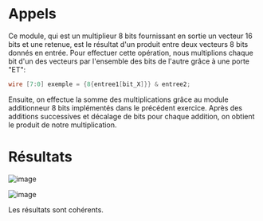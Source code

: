 # Appels

Ce module, qui est un multiplieur 8 bits fournissant en sortie un vecteur 16 bits et une retenue, est le résultat d'un produit entre deux vecteurs 8 bits donnés en entrée.
Pour effectuer cette opération, nous multiplions chaque bit d'un des vecteurs par l'ensemble des bits de l'autre grâce à une porte "ET":

```verilog
wire [7:0] exemple = {8{entree1[bit_X]}} & entree2;
```

Ensuite, on effectue la somme des multiplications grâce au module additionneur 8 bits implémentés dans le précédent exercice.
Après des additions successives et décalage de bits pour chaque addition, on obtient le produit de notre multiplication.

# Résultats

![image](https://user-images.githubusercontent.com/66918934/226138612-d7adf05a-3339-49a0-ae68-59321efc3ee5.png)

![image](https://user-images.githubusercontent.com/66918934/226138617-fc7a3693-5a19-4609-9190-57db3e3237e5.png)

Les résultats sont cohérents.
